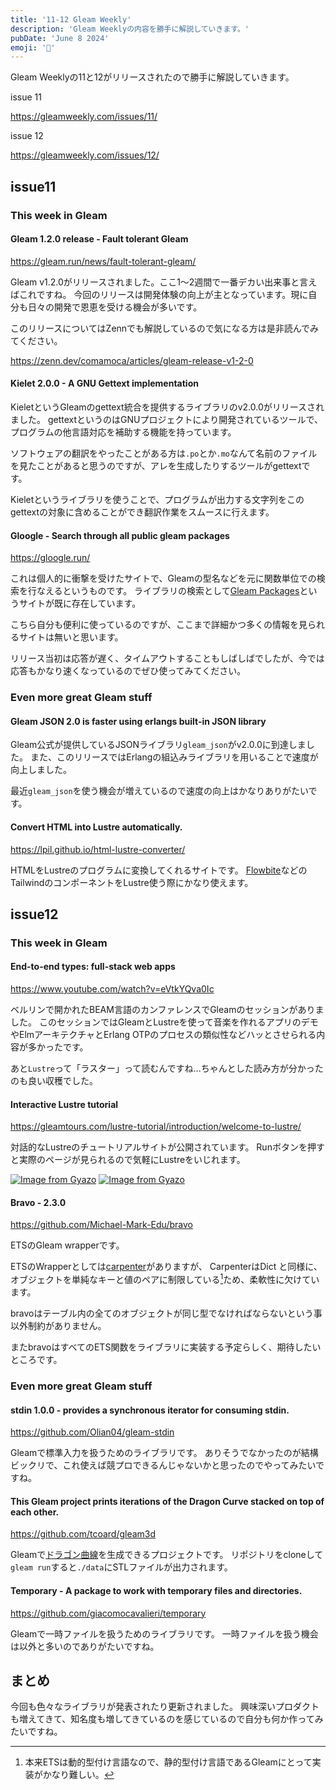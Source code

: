 ```yaml
---
title: '11-12 Gleam Weekly'
description: 'Gleam Weeklyの内容を勝手に解説していきます。'
pubDate: 'June 8 2024'
emoji: '🦊'
---
```


Gleam Weeklyの11と12がリリースされたので勝手に解説していきます。

issue 11

https://gleamweekly.com/issues/11/

issue 12

https://gleamweekly.com/issues/12/

## issue11

### This week in Gleam

#### Gleam 1.2.0 release - Fault tolerant Gleam

https://gleam.run/news/fault-tolerant-gleam/

Gleam v1.2.0がリリースされました。ここ1～2週間で一番デカい出来事と言えばこれですね。
今回のリリースは開発体験の向上が主となっています。現に自分も日々の開発で恩恵を受ける機会が多いです。

このリリースについてはZennでも解説しているので気になる方は是非読んでみてください。

https://zenn.dev/comamoca/articles/gleam-release-v1-2-0

#### Kielet 2.0.0 - A GNU Gettext implementation

KieletというGleamのgettext統合を提供するライブラリのv2.0.0がリリースされました。
gettextというのはGNUプロジェクトにより開発されているツールで、プログラムの他言語対応を補助する機能を持っています。

ソフトウェアの翻訳をやったことがある方は`.po`とか`.mo`なんて名前のファイルを見たことがあると思うのですが、アレを生成したりするツールがgettextです。

Kieletというライブラリを使うことで、プログラムが出力する文字列をこのgettextの対象に含めることができ翻訳作業をスムースに行えます。

#### Gloogle - Search through all public gleam packages

https://gloogle.run/

これは個人的に衝撃を受けたサイトで、Gleamの型名などを元に関数単位での検索を行なえるというものです。
ライブラリの検索として[Gleam Packages](https://packages.gleam.run/)というサイトが既に存在しています。

こちら自分も便利に使っているのですが、ここまで詳細かつ多くの情報を見られるサイトは無いと思います。

リリース当初は応答が遅く、タイムアウトすることもしばしばでしたが、今では応答もかなり速くなっているのでぜひ使ってみてください。
                                                         
### Even more great Gleam stuff

#### Gleam JSON 2.0 is faster using erlangs built-in JSON library

Gleam公式が提供しているJSONライブラリ`gleam_json`がv2.0.0に到達しました。
また、このリリースではErlangの組込みライブラリを用いることで速度が向上しました。

最近`gleam_json`を使う機会が増えているので速度の向上はかなりありがたいです。

#### Convert HTML into Lustre automatically.

https://lpil.github.io/html-lustre-converter/

HTMLをLustreのプログラムに変換してくれるサイトです。
[Flowbite](https://flowbite.com)などのTailwindのコンポーネントをLustre使う際にかなり使えます。


## issue12

### This week in Gleam

#### End-to-end types: full-stack web apps

https://www.youtube.com/watch?v=eVtkYQva0Ic

ベルリンで開かれたBEAM言語のカンファレンスでGleamのセッションがありました。
このセッションではGleamとLustreを使って音楽を作れるアプリのデモやElmアーキテクチャとErlang OTPのプロセスの類似性などハッとさせられる内容が多かったです。

あと`Lustre`って「ラスター」って読むんですね...ちゃんとした読み方が分かったのも良い収穫でした。

#### Interactive Lustre tutorial

https://gleamtours.com/lustre-tutorial/introduction/welcome-to-lustre/

対話的なLustreのチュートリアルサイトが公開されています。
Runボタンを押すと実際のページが見られるので気軽にLustreをいじれます。

[![Image from Gyazo](https://i.gyazo.com/66ebb795fca84a2d8bd28fd9a494e2c6.png)](https://gyazo.com/66ebb795fca84a2d8bd28fd9a494e2c6)
[![Image from Gyazo](https://i.gyazo.com/bad3dd753cf5b722c08dd2ec14ec14d6.png)](https://gyazo.com/bad3dd753cf5b722c08dd2ec14ec14d6)

#### Bravo - 2.3.0

https://github.com/Michael-Mark-Edu/bravo

ETSのGleam wrapperです。

ETSのWrapperとしては[carpenter](https://github.com/grottohub/carpenter)がありますが、
CarpenterはDict と同様に、オブジェクトを単純なキーと値のペアに制限している[^1]ため、柔軟性に欠けています。

bravoはテーブル内の全てのオブジェクトが同じ型でなければならないという事以外制約がありません。

またbravoはすべてのETS関数をライブラリに実装する予定らしく、期待したいところです。


### Even more great Gleam stuff

#### stdin 1.0.0 - provides a synchronous iterator for consuming stdin. 

https://github.com/Olian04/gleam-stdin

Gleamで標準入力を扱うためのライブラリです。
ありそうでなかったのが結構ビックリで、これ使えば競プロできるんじゃないかと思ったのでやってみたいですね。

#### This Gleam project prints iterations of the Dragon Curve stacked on top of each other. 

https://github.com/tcoard/gleam3d

Gleamで[ドラゴン曲線](https://ja.wikipedia.org/wiki/%E3%83%89%E3%83%A9%E3%82%B4%E3%83%B3%E6%9B%B2%E7%B7%9A)を生成できるプロジェクトです。
リポジトリをcloneして`gleam run`すると`./data`にSTLファイルが出力されます。

#### Temporary - A package to work with temporary files and directories.

https://github.com/giacomocavalieri/temporary

Gleamで一時ファイルを扱うためのライブラリです。
一時ファイルを扱う機会は以外と多いのでありがたいですね。


## まとめ

今回も色々なライブラリが発表されたり更新されました。
興味深いプロダクトも増えてきて、知名度も増してきているのを感じているので自分も何か作ってみたいですね。











[^1]: 本来ETSは動的型付け言語なので、静的型付け言語であるGleamにとって実装がかなり難しい。
